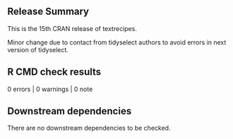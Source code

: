 ## Release Summary

This is the 15th CRAN release of textrecipes. 

Minor change due to contact from tidyselect authors to avoid errors in next version of tidyselect.

## R CMD check results

0 errors | 0 warnings | 0 note

## Downstream dependencies

There are no downstream dependencies to be checked.
